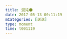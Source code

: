 ```yaml
---
title: 混沌🌑
date: 2017-05-13 00:11:19
mCategories: [说说]
type: moment
time: t001119
---
```


<div id="pics-20170513001119"></div>

<script src="/lib/moment/pics.js"></script>
<script>
var data = [
    {"link": "2017-05-13_000001.jpeg", "type": "shuoshuo"},
    {"link": "2017-05-13_000003.jpeg", "type": "shuoshuo"}
];
picsRender(data, "pics-20170513001119");
</script>
